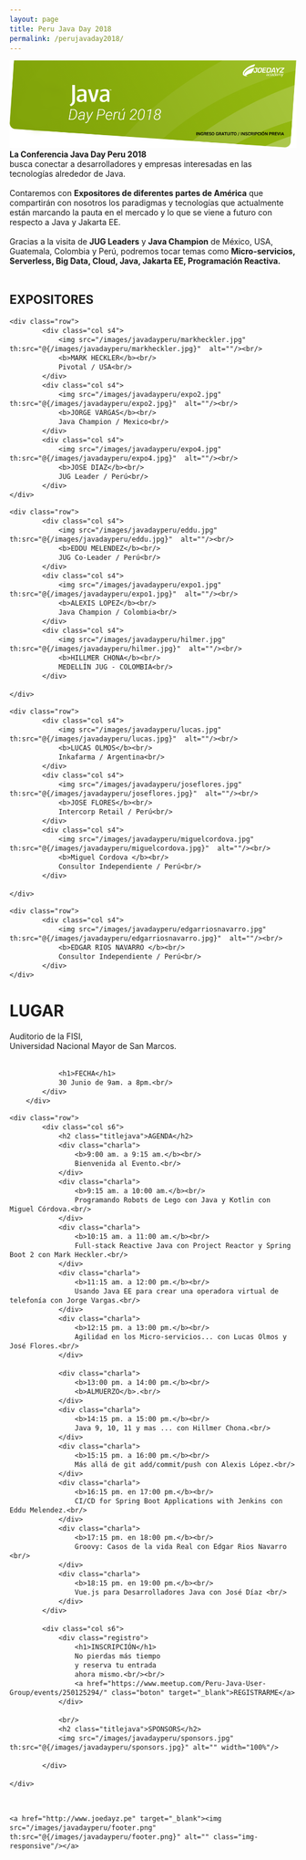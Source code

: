 ```yaml
---
layout: page
title: Peru Java Day 2018
permalink: /perujavaday2018/
---
```


<script src="https://maps.googleapis.com/maps/api/js?key=AIzaSyArCETPtmpt7r3Dxb9FjN0zg1nIY-ejWyc"></script>
<script src="/js/gmaps.js" th:src="@{/js/gmaps.js}"></script>

<div class="section">
        <a href="http://www.joedayz.pe" target="_blank"><img src="/images/javadayperu/header.png" th:src="/images/javadayperu/header.png" alt="" class="img-responsive"/></a>
</div>

<div class="section">
    <b>La Conferencia Java Day Peru 2018</b><br/>
        busca conectar a desarrolladores y empresas interesadas en las tecnologías alrededor de Java. <br/><br/>
        Contaremos con <b>Expositores de diferentes partes de América</b> que compartirán con nosotros los paradigmas y tecnologías que actualmente están marcando la pauta en el mercado y lo que se viene a futuro con respecto a Java y Jakarta EE.<br/><br/>
        Gracias a la visita de <b>JUG Leaders</b> y <b>Java Champion</b> de México, USA, Guatemala, Colombia y Perú, podremos tocar temas como <b>Micro-servicios, Serverless, Big Data, Cloud, Java, Jakarta EE, Programación Reactiva.</b><br/><br/>

</div>
<div class="divider"></div>
<div class="section">
    <h2 class="titlejava">EXPOSITORES</h2>

    <div class="row">
            <div class="col s4">
                <img src="/images/javadayperu/markheckler.jpg" th:src="@{/images/javadayperu/markheckler.jpg}"  alt=""/><br/>
                <b>MARK HECKLER</b><br/>
                Pivotal / USA<br/>
            </div>
            <div class="col s4">
                <img src="/images/javadayperu/expo2.jpg" th:src="@{/images/javadayperu/expo2.jpg}"  alt=""/><br/>
                <b>JORGE VARGAS</b><br/>
                Java Champion / Mexico<br/>
            </div>
            <div class="col s4">
                <img src="/images/javadayperu/expo4.jpg" th:src="@{/images/javadayperu/expo4.jpg}"  alt=""/><br/>
                <b>JOSE DIAZ</b><br/>
                JUG Leader / Perú<br/>
            </div>
    </div>
</div>
<div class="section">

    <div class="row">
            <div class="col s4">
                <img src="/images/javadayperu/eddu.jpg" th:src="@{/images/javadayperu/eddu.jpg}"  alt=""/><br/>
                <b>EDDU MELENDEZ</b><br/>
                JUG Co-Leader / Perú<br/>
            </div>
            <div class="col s4">
                <img src="/images/javadayperu/expo1.jpg" th:src="@{/images/javadayperu/expo1.jpg}"  alt=""/><br/>
                <b>ALEXIS LOPEZ</b><br/>
                Java Champion / Colombia<br/>
            </div>
            <div class="col s4">
                <img src="/images/javadayperu/hilmer.jpg" th:src="@{/images/javadayperu/hilmer.jpg}"  alt=""/><br/>
                <b>HILLMER CHONA</b><br/>
                MEDELLÍN JUG - COLOMBIA<br/>
            </div>

    </div>
</div>
<div class="section">

    <div class="row">
            <div class="col s4">
                <img src="/images/javadayperu/lucas.jpg" th:src="@{/images/javadayperu/lucas.jpg}"  alt=""/><br/>
                <b>LUCAS OLMOS</b><br/>
                Inkafarma / Argentina<br/>
            </div>
            <div class="col s4">
                <img src="/images/javadayperu/joseflores.jpg" th:src="@{/images/javadayperu/joseflores.jpg}"  alt=""/><br/>
                <b>JOSE FLORES</b><br/>
                Intercorp Retail / Perú<br/>
            </div>
            <div class="col s4">
                <img src="/images/javadayperu/miguelcordova.jpg" th:src="@{/images/javadayperu/miguelcordova.jpg}"  alt=""/><br/>
                <b>Miguel Cordova </b><br/>
                Consultor Independiente / Perú<br/>
            </div>

    </div>
</div>
<div class="section">

    <div class="row">
            <div class="col s4">
                <img src="/images/javadayperu/edgarriosnavarro.jpg" th:src="@{/images/javadayperu/edgarriosnavarro.jpg}"  alt=""/><br/>
                <b>EDGAR RIOS NAVARRO </b><br/>
                Consultor Independiente / Perú<br/>
            </div>
    </div>
</div>

<div class="divider"></div>

<div class="section">
    <div id="Mapa"></div>
    <div class="row mapa">
        <div class="col s6 lugar">
            <h1>LUGAR</h1>
                Auditorio de la FISI,<br/>
                Universidad Nacional Mayor de San Marcos.<br/><br/>

                <h1>FECHA</h1>
                30 Junio de 9am. a 8pm.<br/>
            </div>
        </div>
</div>
<div class="divider"></div>
<div class="section">

    <div class="row">
            <div class="col s6">
                <h2 class="titlejava">AGENDA</h2>
                <div class="charla">
                    <b>9:00 am. a 9:15 am.</b><br/>
                    Bienvenida al Evento.<br/>
                </div>
                <div class="charla">
                    <b>9:15 am. a 10:00 am.</b><br/>
                    Programando Robots de Lego con Java y Kotlin con Miguel Córdova.<br/>
                </div>
                <div class="charla">
                    <b>10:15 am. a 11:00 am.</b><br/>
                    Full-stack Reactive Java con Project Reactor y Spring Boot 2 con Mark Heckler.<br/>
                </div>
                <div class="charla">
                    <b>11:15 am. a 12:00 pm.</b><br/>
                    Usando Java EE para crear una operadora virtual de telefonía con Jorge Vargas.<br/>
                </div>
                <div class="charla">
                    <b>12:15 pm. a 13:00 pm.</b><br/>
                    Agilidad en los Micro-servicios... con Lucas Olmos y José Flores.<br/>
                </div>

                <div class="charla">
                    <b>13:00 pm. a 14:00 pm.</b><br/>
                    <b>ALMUERZO</b>.<br/>
                </div>
                <div class="charla">
                    <b>14:15 pm. a 15:00 pm.</b><br/>
                    Java 9, 10, 11 y mas ... con Hillmer Chona.<br/>
                </div>
                <div class="charla">
                    <b>15:15 pm. a 16:00 pm.</b><br/>
                    Más allá de git add/commit/push con Alexis López.<br/>
                </div>
                <div class="charla">
                    <b>16:15 pm. en 17:00 pm.</b><br/>
                    CI/CD for Spring Boot Applications with Jenkins con Eddu Melendez.<br/>
                </div>
                <div class="charla">
                    <b>17:15 pm. en 18:00 pm.</b><br/>
                    Groovy: Casos de la vida Real con Edgar Rios Navarro <br/>
                </div>
                <div class="charla">
                    <b>18:15 pm. en 19:00 pm.</b><br/>
                    Vue.js para Desarrolladores Java con José Díaz <br/>
                </div>
            </div>

            <div class="col s6">
                <div class="registro">
                    <h1>INSCRIPCIÓN</h1>
                    No pierdas más tiempo
                    y reserva tu entrada
                    ahora mismo.<br/><br/>
                    <a href="https://www.meetup.com/Peru-Java-User-Group/events/250125294/" class="boton" target="_blank">REGISTRARME</a>
                </div>

                <br/>
                <h2 class="titlejava">SPONSORS</h2>
                <img src="/images/javadayperu/sponsors.jpg" th:src="@{/images/javadayperu/sponsors.jpg}" alt="" width="100%"/>

            </div>

    </div>
</div>

<div class="section">
    <br/>

    <a href="http://www.joedayz.pe" target="_blank"><img src="/images/javadayperu/footer.png"  th:src="@{/images/javadayperu/footer.png}" alt="" class="img-responsive"/></a>
</div>

<script>
    map = new GMaps({
        div: '#Mapa',
        zoom: 18,
        lat: -12.053155,
        lng: -77.085546
    });


    map.addMarker({
        lat: -12.053155,
        lng: -77.085546,
        infoWindow: {
            content: '<p style="color:#000;">Auditorio de la FISI<br/>Univ. Nacional Mayor de San Marcos<br/></p>'
        },
        mouseover: function(e){
            this.infoWindow.open(this.map, this);
        }
    });
</script>
